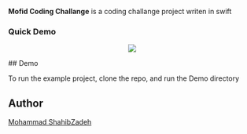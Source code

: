 

**Mofid Coding Challange** is a coding challange project writen in swift

### Quick Demo
<p align="center"><img src="demo1.gif"/>
</p>
## Demo

To run the example project, clone the repo, and run the Demo directory 
## Author

[Mohammad ShahibZadeh](https://t.me/cheetateam)
